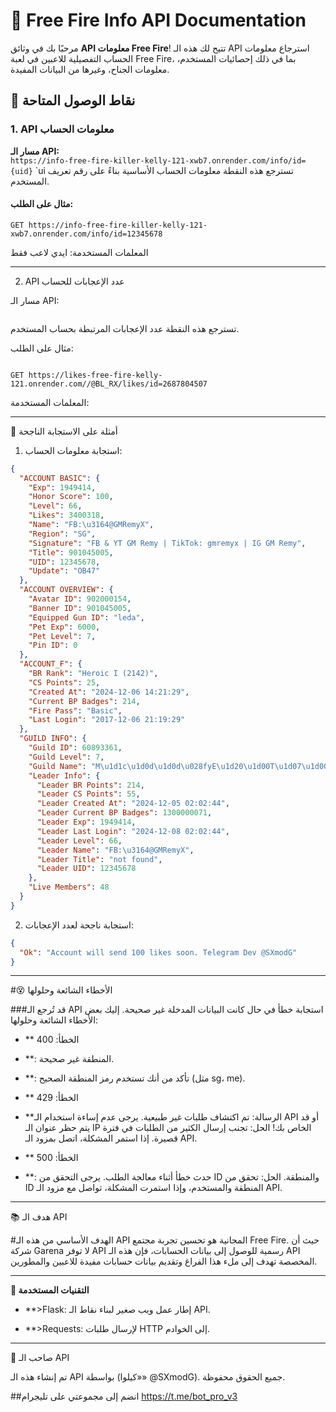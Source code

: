 

# 📝 **Free Fire Info API Documentation**

مرحبًا بك في وثائق **API معلومات Free Fire**! تتيح لك هذه الـ API استرجاع معلومات الحساب التفصيلية للاعبين في لعبة Free Fire، بما في ذلك إحصائيات المستخدم، معلومات الجناح، وغيرها من البيانات المفيدة.

## 🚀 **نقاط الوصول المتاحة**

### 1. **API معلومات الحساب**
**مسار الـ API:**  
`https://info-free-fire-killer-kelly-121-xwb7.onrender.com/info/id={uid}`
`ui
تسترجع هذه النقطة معلومات الحساب الأساسية بناءً على رقم تعريف المستخدم.

#### **مثال على الطلب:**
```http
GET https://info-free-fire-killer-kelly-121-xwb7.onrender.com/info/id=12345678
```
المعلمات المستخدمة:
ايدي لاعب فقط

---

2. API عدد الإعجابات للحساب

مسار الـ API:
```httphttps://likes-free-fire-kelly-121.onrender.com//@BL_RX/likes/id={uid}

```
تسترجع هذه النقطة عدد الإعجابات المرتبطة بحساب المستخدم.

مثال على الطلب:

```http

GET https://likes-free-fire-kelly-121.onrender.com//@BL_RX/likes/id=2687804507

```
المعلمات المستخدمة:


---

💬 أمثلة على الاستجابة الناجحة

1. استجابة معلومات الحساب:
```json
{
  "ACCOUNT BASIC": {
    "Exp": 1949414,
    "Honor Score": 100,
    "Level": 66,
    "Likes": 3400318,
    "Name": "FB:\u3164@GMRemyX",
    "Region": "SG",
    "Signature": "FB & YT GM Remy | TikTok: gmremyx | IG GM Remy",
    "Title": 901045005,
    "UID": 12345678,
    "Update": "OB47"
  },
  "ACCOUNT OVERVIEW": {
    "Avatar ID": 902000154,
    "Banner ID": 901045005,
    "Equipped Gun ID": "leda",
    "Pet Exp": 6000,
    "Pet Level": 7,
    "Pin ID": 0
  },
  "ACCOUNT_F": {
    "BR Rank": "Heroic I (2142)",
    "CS Points": 25,
    "Created At": "2024-12-06 14:21:29",
    "Current BP Badges": 214,
    "Fire Pass": "Basic",
    "Last Login": "2017-12-06 21:19:29"
  },
  "GUILD INFO": {
    "Guild ID": 60893361,
    "Guild Level": 7,
    "Guild Name": "M\u1d1c\u1d0d\u1d0d\u028fyE\u1d20\u1d00T\u1d07\u1d00\u1d0d",
    "Leader Info": {
      "Leader BR Points": 214,
      "Leader CS Points": 55,
      "Leader Created At": "2024-12-05 02:02:44",
      "Leader Current BP Badges": 1300000071,
      "Leader Exp": 1949414,
      "Leader Last Login": "2024-12-08 02:02:44",
      "Leader Level": 66,
      "Leader Name": "FB:\u3164@GMRemyX",
      "Leader Title": "not found",
      "Leader UID": 12345678
    },
    "Live Members": 48
  }
}

```

2. استجابة ناجحة لعدد الإعجابات:
```json
{
  "Ok": "Account will send 100 likes soon. Telegram Dev @SXmodG"
}

```


---

#😵 الأخطاء الشائعة وحلولها

###قد تُرجع الـ API استجابة خطأ في حال كانت البيانات المدخلة غير صحيحة. إليك بعض الأخطاء الشائعة وحلولها:

- ** الخطأ: 400

- **: المنطقة غير صحيحة.
- **: تأكد من أنك تستخدم رمز المنطقة الصحيح (مثل sg، me).

- ** الخطأ: 429

- **الرسالة: تم اكتشاف طلبات غير طبيعية. يرجى عدم إساءة استخدام الـ API أو قد يتم حظر عنوان الـ IP الخاص بك!
الحل: تجنب إرسال الكثير من الطلبات في فترة قصيرة. إذا استمر المشكلة، اتصل بمزود الـ API.

- ** الخطأ: 500

- **: حدث خطأ أثناء معالجة الطلب. يرجى التحقق من ID والمنطقة.
الحل: تحقق من ID المنطقة والمستخدم، وإذا استمرت المشكلة، تواصل مع مزود الـ API.


---

📚 هدف الـ API

#الهدف الأساسي من هذه الـ API المجانية هو تحسين تجربة مجتمع Free Fire. حيث أن شركة Garena لا توفر API رسمية للوصول إلى بيانات الحسابات، فإن هذه الـ API المخصصة تهدف إلى ملء هذا الفراغ وتقديم بيانات حسابات مفيدة للاعبين والمطورين.


---

**🧩 التقنيات المستخدمة**

- **>Flask: إطار عمل ويب صغير لبناء نقاط الـ API.

- **>Requests: لإرسال طلبات HTTP إلى الخوادم.



---

📅 صاحب الـ API

تم إنشاء هذه الـ API بواسطة  (كيلوا»» @SXmodG). جميع الحقوق محفوظة.

##انضم إلى مجموعتي على تليجرام  https://t.me/bot_pro_v3
